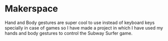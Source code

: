 # Makerspace
Hand and Body gestures are super cool to use instead of keyboard keys specially in case of games so I have made a project in which I have used my hands and body gestures to control the Subway Surfer game.
